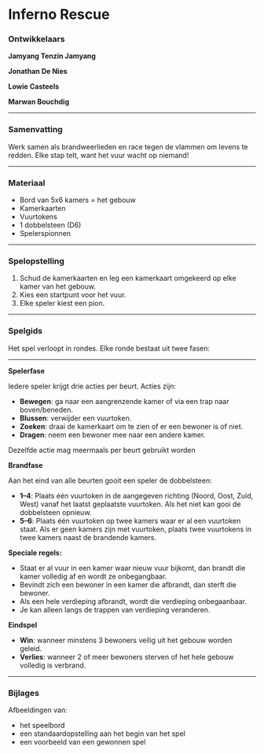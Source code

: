 # Inferno Rescue

### Ontwikkelaars

**Jamyang Tenzin Jamyang**

**Jonathan De Nies**

**Lowie Casteels**

**Marwan Bouchdig**

---

### Samenvatting

Werk samen als brandweerlieden en race tegen de vlammen om levens te redden. Elke stap telt, want het vuur wacht op niemand!

---

### Materiaal

- Bord van 5x6 kamers = het gebouw
- Kamerkaarten
- Vuurtokens
- 1 dobbelsteen (D6)
- Spelerspionnen

---

### Spelopstelling

1. Schud de kamerkaarten en leg een kamerkaart omgekeerd op elke kamer van het gebouw.
2. Kies een startpunt voor het vuur.
3. Elke speler kiest een pion.

---

### Spelgids

Het spel verloopt in rondes.
Elke ronde bestaat uit twee fasen:

---

**Spelerfase**

Iedere speler krijgt drie acties per beurt. Acties zijn:

- **Bewegen**: ga naar een aangrenzende kamer of via een trap naar boven/beneden.
- **Blussen**: verwijder een vuurtoken.
- **Zoeken**: draai de kamerkaart om te zien of er een bewoner is of niet.
- **Dragen**: neem een bewoner mee naar een andere kamer.

Dezelfde actie mag meermaals per beurt gebruikt worden

**Brandfase**

Aan het eind van alle beurten gooit een speler de dobbelsteen:

- **1–4**: Plaats één vuurtoken in de aangegeven richting (Noord, Oost, Zuid, West) vanaf het laatst geplaatste vuurtoken. Als het niet kan gooi de dobbelsteen opnieuw.
- **5–6**: Plaats één vuurtoken op twee kamers waar er al een vuurtoken staat. Als er geen kamers zijn met vuurtoken, plaats twee vuurtokens in twee kamers naast de brandende kamers.

**Speciale regels:**

- Staat er al vuur in een kamer waar nieuw vuur bijkomt, dan brandt die kamer volledig af en wordt ze onbegangbaar.
- Bevindt zich een bewoner in een kamer die afbrandt, dan sterft die bewoner.
- Als een hele verdieping afbrandt, wordt die verdieping onbegaanbaar.
- Je kan alleen langs de trappen van verdieping veranderen.

**Eindspel**

- **Win**: wanneer minstens 3 bewoners veilig uit het gebouw worden geleid.
- **Verlies**: wanneer 2 of meer bewoners sterven of het hele gebouw volledig is verbrand.

---

### Bijlages

Afbeeldingen van:

- het speelbord
- een standaardopstelling aan het begin van het spel
- een voorbeeld van een gewonnen spel
